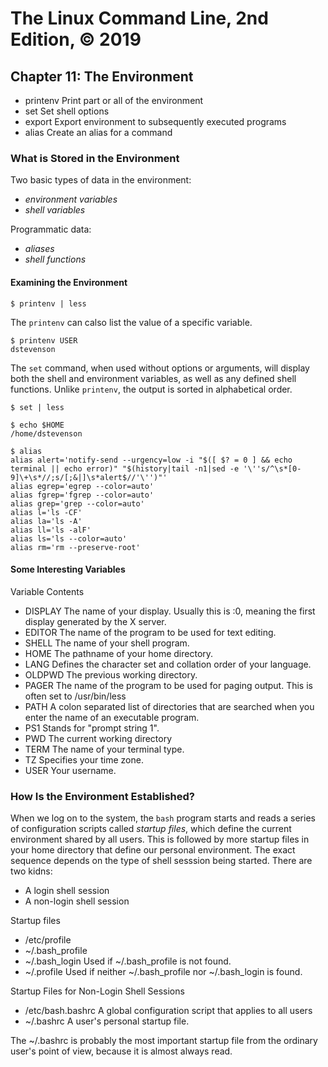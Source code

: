 # The Linux Command Line, 2nd Edition, © 2019

## Chapter 11: The Environment

* printenv Print part or all of the environment
* set Set shell options
* export Export environment to subsequently executed programs
* alias Create an alias for a command

### What is Stored in the Environment

Two basic types of data in the environment:

* _environment variables_
* _shell variables_

Programmatic data:

* _aliases_
* _shell functions_

#### Examining the Environment

`$ printenv | less`

The `printenv` can calso list the value of a specific variable.

```
$ printenv USER
dstevenson
````

The `set` command, when used without options or arguments, will display both the shell and environment variables, 
as well as any defined shell functions. Unlike `printenv`, the output is sorted in alphabetical order.

`$ set | less`

```
$ echo $HOME
/home/dstevenson
```

```
$ alias
alias alert='notify-send --urgency=low -i "$([ $? = 0 ] && echo terminal || echo error)" "$(history|tail -n1|sed -e '\''s/^\s*[0-9]\+\s*//;s/[;&|]\s*alert$//'\'')"'
alias egrep='egrep --color=auto'
alias fgrep='fgrep --color=auto'
alias grep='grep --color=auto'
alias l='ls -CF'
alias la='ls -A'
alias ll='ls -alF'
alias ls='ls --color=auto'
alias rm='rm --preserve-root'
```

#### Some Interesting Variables

Variable Contents
* DISPLAY The name of your display. Usually this is :0, meaning the first display generated by the X server.
* EDITOR The name of the program to be used for text editing.
* SHELL The name of your shell program.
* HOME The pathname of your home directory.
* LANG Defines the character set and collation order of your language.
* OLDPWD The previous working directory.
* PAGER The name of the program to be used for paging output. This is often set to /usr/bin/less
* PATH A colon separated list of directories that are searched when you enter the name of an executable program.
* PS1 Stands for "prompt string 1".
* PWD The current working directory
* TERM The name of your terminal type. 
* TZ Specifies your time zone.
* USER Your username.

### How Is the Environment Established?

When we log on to the system, the `bash` program starts and reads a series of configuration scripts called _startup files_, which define the current environment shared by all users. This is followed by more startup files in your home directory that define our personal environment. The exact sequence depends on the type of shell sesssion being started. There are two kidns:

* A login shell session
* A non-login shell session

Startup files
* /etc/profile
* ~/.bash_profile
* ~/.bash_login Used if ~/.bash_profile is not found.
* ~/.profile Used if neither ~/.bash_profile nor ~/.bash_login is found.

Startup Files for Non-Login Shell Sessions

* /etc/bash.bashrc A global configuration script that applies to all users
* ~/.bashrc A user's personal startup file.

The ~/.bashrc is probably the most important startup file from the ordinary user's point of view, because it is almost always read.